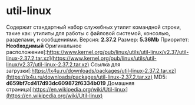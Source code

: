 # util-linux
Содержит стандартный набор служебных утилит командной строки, такие как: утилиты для работы с файловой системой, консолью, разделами, и сообщениями.
Версия: **2.37.2**
Размер: **5.36Mb**
Приоритет: **Необходимый**
Оригинальное расположение[:https://www.kernel.org/pub/linux/utils/util-linux/v2.37/util-linux-2.37.2.tar.xz](https://www.kernel.org/pub/linux/utils/util-linux/v2.37/util-linux-2.37.2.tar.xz)
Ссылка для загрузки[:https://lx4u.ru/downloads/packages/util-linux-2.37.2.tar.xz](https://lx4u.ru/downloads/packages/util-linux-2.37.2.tar.xz)
MD5: **d659bf7cd417d93dc609872f6334b019**
Домашняя страница[:https://en.wikipedia.org/wiki/Util-linux](https://en.wikipedia.org/wiki/Util-linux)